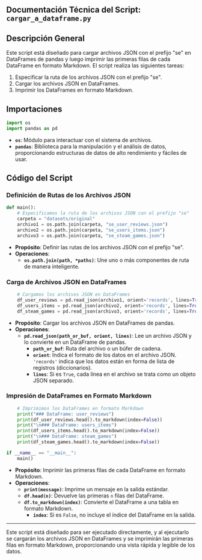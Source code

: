 ## Documentación Técnica del Script: **`cargar_a_dataframe.py`**

## Descripción General

Este script está diseñado para cargar archivos JSON con el prefijo "se" en DataFrames de pandas y luego imprimir las primeras filas de cada DataFrame en formato Markdown. El script realiza las siguientes tareas:
1. Especificar la ruta de los archivos JSON con el prefijo "se".
2. Cargar los archivos JSON en DataFrames.
3. Imprimir los DataFrames en formato Markdown.

## Importaciones

```python
import os
import pandas as pd
```

- **`os`**: Módulo para interactuar con el sistema de archivos.
- **`pandas`**: Biblioteca para la manipulación y el análisis de datos, proporcionando estructuras de datos de alto rendimiento y fáciles de usar.

## Código del Script

### Definición de Rutas de los Archivos JSON

```python
def main():
    # Especificamos la ruta de los archivos JSON con el prefijo "se"
    carpeta = "datasets/original"
    archivo1 = os.path.join(carpeta, "se_user_reviews.json")
    archivo2 = os.path.join(carpeta, "se_users_items.json")
    archivo3 = os.path.join(carpeta, "se_steam_games.json")
```

- **Propósito**: Definir las rutas de los archivos JSON con el prefijo "se".
- **Operaciones**:
  - **`os.path.join(path, *paths)`**: Une uno o más componentes de ruta de manera inteligente.

### Carga de Archivos JSON en DataFrames

```python
    # Cargamos los archivos JSON en DataFrames
    df_user_reviews = pd.read_json(archivo1, orient='records', lines=True)
    df_users_items = pd.read_json(archivo2, orient='records', lines=True)
    df_steam_games = pd.read_json(archivo3, orient='records', lines=True)
```

- **Propósito**: Cargar los archivos JSON en DataFrames de pandas.
- **Operaciones**:
  - **`pd.read_json(path_or_buf, orient, lines)`**: Lee un archivo JSON y lo convierte en un DataFrame de pandas.
    - **`path_or_buf`**: Ruta del archivo o un búfer de cadena.
    - **`orient`**: Indica el formato de los datos en el archivo JSON. `'records'` indica que los datos están en forma de lista de registros (diccionarios).
    - **`lines`**: Si es `True`, cada línea en el archivo se trata como un objeto JSON separado.

### Impresión de DataFrames en Formato Markdown

```python
    # Imprimimos los DataFrames en formato Markdown
    print("### DataFrame: user_reviews")
    print(df_user_reviews.head().to_markdown(index=False))
    print("\n### DataFrame: users_items")
    print(df_users_items.head().to_markdown(index=False))
    print("\n### DataFrame: steam_games")
    print(df_steam_games.head().to_markdown(index=False))

if __name__ == "__main__":
    main()
```

- **Propósito**: Imprimir las primeras filas de cada DataFrame en formato Markdown.
- **Operaciones**:
  - **`print(message)`**: Imprime un mensaje en la salida estándar.
  - **`df.head(n)`**: Devuelve las primeras `n` filas del DataFrame.
  - **`df.to_markdown(index)`**: Convierte el DataFrame a una tabla en formato Markdown.
    - **`index`**: Si es `False`, no incluye el índice del DataFrame en la salida.

---

Este script está diseñado para ser ejecutado directamente, y al ejecutarlo se cargarán los archivos JSON en DataFrames y se imprimirán las primeras filas en formato Markdown, proporcionando una vista rápida y legible de los datos.